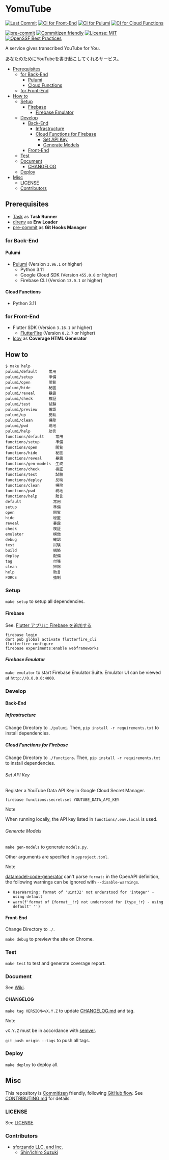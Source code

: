# YomuTube

[![Last Commit](https://img.shields.io/github/last-commit/shin-sforzando/yomutube)](https://github.com/shin-sforzando/yomutube/graphs/commit-activity)
[![CI for Front-End](https://github.com/shin-sforzando/yomutube/actions/workflows/ci-front.yml/badge.svg)](https://github.com/shin-sforzando/yomutube/actions/workflows/ci-front.yml)
[![CI for Pulumi](https://github.com/shin-sforzando/yomutube/actions/workflows/ci-pulumi.yml/badge.svg)](https://github.com/shin-sforzando/yomutube/actions/workflows/ci-pulumi.yml)
[![CI for Cloud Functions](https://github.com/shin-sforzando/yomutube/actions/workflows/ci-functions.yml/badge.svg)](https://github.com/shin-sforzando/yomutube/actions/workflows/ci-functions.yml)

[![pre-commit](https://img.shields.io/badge/pre--commit-enabled-brightgreen?logo=pre-commit)](https://github.com/pre-commit/pre-commit)
[![Commitizen friendly](https://img.shields.io/badge/commitizen-friendly-brightgreen.svg)](http://commitizen.github.io/cz-cli/)
[![License: MIT](https://img.shields.io/badge/License-MIT-blue.svg)](https://opensource.org/licenses/MIT)
[![OpenSSF Best Practices](https://www.bestpractices.dev/projects/7773/badge)](https://www.bestpractices.dev/projects/7773)

A service gives transcribed YouTube for You.

あなたのためにYouTubeを書き起こしてくれるサービス。

- [Prerequisites](#prerequisites)
  - [for Back-End](#for-back-end)
    - [Pulumi](#pulumi)
    - [Cloud Functions](#cloud-functions)
  - [for Front-End](#for-front-end)
- [How to](#how-to)
  - [Setup](#setup)
    - [Firebase](#firebase)
      - [Firebase Emulator](#firebase-emulator)
  - [Develop](#develop)
    - [Back-End](#back-end)
      - [Infrastructure](#infrastructure)
      - [Cloud Functions for Firebase](#cloud-functions-for-firebase)
        - [Set API Key](#set-api-key)
        - [Generate Models](#generate-models)
    - [Front-End](#front-end)
  - [Test](#test)
  - [Document](#document)
    - [CHANGELOG](#changelog)
  - [Deploy](#deploy)
- [Misc](#misc)
  - [LICENSE](#license)
  - [Contributors](#contributors)

## Prerequisites

- [Task](https://taskfile.dev) as **Task Runner**
- [direnv](https://direnv.net) as **Env Loader**
- [pre-commit](https://pre-commit.com) as **Git Hooks Manager**

### for Back-End

#### Pulumi

- [Pulumi](https://www.pulumi.com) (Version `3.96.1` or higher)
  - Python 3.11
  - Google Cloud SDK (Version `455.0.0` or higher)
  - Firebase CLI (Version `13.0.1` or higher)

#### Cloud Functions

- Python 3.11

### for Front-End

- Flutter SDK (Version `3.16.1` or higher)
  - [FlutterFire](https://firebase.flutter.dev) (Version `0.2.7` or higher)
- [lcov](https://github.com/linux-test-project/lcov) as **Coverage HTML Generator**

## How to

```shell
$ make help
pulumi/default     常用
pulumi/setup       準備
pulumi/open        閲覧
pulumi/hide        秘匿
pulumi/reveal      暴露
pulumi/check       検証
pulumi/test        試験
pulumi/preview     確認
pulumi/up          反映
pulumi/clean       掃除
pulumi/pwd         現地
pulumi/help        助言
functions/default     常用
functions/setup       準備
functions/open        閲覧
functions/hide        秘匿
functions/reveal      暴露
functions/gen-models  生成
functions/check       検証
functions/test        試験
functions/deploy      反映
functions/clean       掃除
functions/pwd         現地
functions/help        助言
default              常用
setup                準備
open                 閲覧
hide                 秘匿
reveal               暴露
check                検証
emulator             模倣
debug                確認
test                 試験
build                構築
deploy               配備
tag                  付箋
clean                掃除
help                 助言
FORCE                強制
```

### Setup

`make setup` to setup all dependencies.

#### Firebase

See. [Flutter アプリに Firebase を追加する](https://firebase.google.com/docs/flutter/setup?hl=ja&platform=web#prerequisites)

```shell
firebase login
dart pub global activate flutterfire_cli
flutterfire configure
firebase experiments:enable webframeworks
```

##### Firebase Emulator

`make emulator` to start Firebase Emulator Suite.
Emulator UI can be viewed at `http://0.0.0.0:4000`.

### Develop

#### Back-End

##### Infrastructure

Change Directory to `./pulumi`.
Then, `pip install -r requirements.txt` to install dependencies.

##### Cloud Functions for Firebase

Change Directory to `./functions`.
Then, `pip install -r requirements.txt` to install dependencies.

###### Set API Key

Register a YouTube Data API Key in Google Cloud Secret Manager.

```shell
firebase functions:secret:set YOUTUBE_DATA_API_KEY
```

> [!NOTE]
> When running locally, the API key listed in `functions/.env.local` is used.

###### Generate Models

`make gen-models` to generate `models.py`.

Other arguments are specified in `pyproject.toml`.

> [!NOTE]
> [datamodel-code-generator](https://docs.pydantic.dev/latest/integrations/datamodel_code_generator/) can't parse `format:` in the OpenAPI definition, the following warnings can be ignored with `--disable-warnings`.
>
> - `UserWarning: format of 'uint32' not understood for 'integer' - using default`
> - `warn(f'format of {format__!r} not understood for {type_!r} - using default' '')`

#### Front-End

Change Directory to `./`.

`make debug` to preview the site on Chrome.

### Test

`make test` to test and generate coverage report.

### Document

See [Wiki](https://github.com/shin-sforzando/yomutube/wiki).

#### CHANGELOG

`make tag VERSION=vX.Y.Z` to update [CHANGELOG.md](./CHANGELOG.md) and tag.

> [!NOTE]
> `vX.Y.Z` must be in accordance with [semver](https://semver.org).

`git push origin --tags` to push all tags.

### Deploy

`make deploy` to deploy all.

## Misc

This repository is [Commitizen](https://commitizen.github.io/cz-cli/) friendly, following [GitHub flow](https://docs.github.com/en/get-started/quickstart/github-flow).
See [CONTRIBUTING.md](./CONTRIBUTING.md) for details.

### LICENSE

See [LICENSE](./LICENSE).

### Contributors

- [sforzando LLC. and Inc.](https://sforzando.co.jp/)
  - [Shin'ichiro Suzuki](https://github.com/shin-sforzando)
